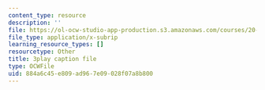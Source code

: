 ```yaml
---
content_type: resource
description: ''
file: https://ol-ocw-studio-app-production.s3.amazonaws.com/courses/20-219-becoming-the-next-bill-nye-writing-and-hosting-the-educational-show-january-iap-2015/884a6c45e809ad967e09028f07a8b800_PXPZpFHd9Lg.srt
file_type: application/x-subrip
learning_resource_types: []
resourcetype: Other
title: 3play caption file
type: OCWFile
uid: 884a6c45-e809-ad96-7e09-028f07a8b800
---
```

